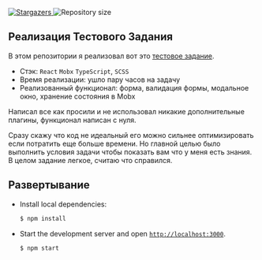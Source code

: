 <p align="left">
    <a href="https://github.com/favrora/React-simple-modal/stargazers">
      <img alt="Stargazers" src="https://img.shields.io/github/stars/favrora/Avatar-Maker?color=blue">
    </a>
    <img alt="Repository size" src="https://img.shields.io/github/repo-size/favrora/React-simple-modal?color=blue">
</p>

## Реализация Тестового Задания

В этом репозитории я реализовал вот это [тестовое задание](https://github.com/favrora/React-simple-modal/blob/master/Test%20Task.pdf).

* Стэк: `React` `Mobx` `TypeScript`, `SCSS`
* Время реализации: ушло пару часов на задачу
* Реализованный функционал: форма, валидация формы, модальное окно, хранение состояния в Mobx

Написал все как просили и не использовал никакие дополнительные плагины, функционал написан с нуля.

Сразу скажу что код не идеальный его можно сильнее оптимизировать если потратить еще больше времени. Но главной целью было выполнить условия задачи чтобы показать вам что у меня есть знания. В целом задание легкое, считаю что справился.

## Развертывание

* Install local dependencies:

    ```sh
    $ npm install
    ```

* Start the development server and open [`http://localhost:3000`](http://localhost:3000).

    ```sh
    $ npm start
    ```
